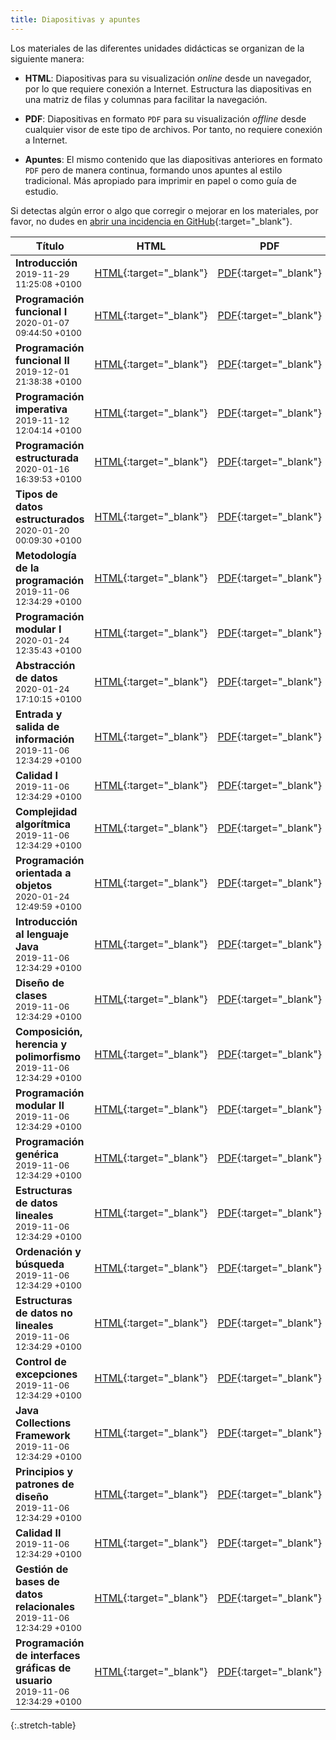 ```yaml
---
title: Diapositivas y apuntes
---
```


Los materiales de las diferentes unidades didácticas se organizan de la siguiente manera:

- **HTML**: Diapositivas para su visualización *online* desde un navegador, por lo que requiere conexión a Internet. Estructura las diapositivas en una matriz de filas y columnas para facilitar la navegación.

- **PDF**: Diapositivas en formato `PDF` para su visualización *offline* desde cualquier visor de este tipo de archivos. Por tanto, no requiere conexión a Internet.

- **Apuntes**: El mismo contenido que las diapositivas anteriores en formato `PDF` pero de manera continua, formando unos apuntes al estilo tradicional. Más apropiado para imprimir en papel o como guía de estudio.

Si detectas algún error o algo que corregir o mejorar en los materiales, por favor, no dudes en [abrir una incidencia en GitHub](https://github.com/ricpelo/pro/issues/new){:target="_blank"}.

| Título | HTML | PDF | Apuntes |
| ------ |:----:|:---:|:-------:|
| <strong>Introducción</strong><br><small class="fecha">2019-11-29 11:25:08 +0100</small> | [HTML](slides/introduccion.html){:target="_blank"} | [PDF](pdf/introduccion.pdf){:target="_blank"} | [Apuntes](apuntes/introduccion-apuntes.pdf){:target="_blank"}
| <strong>Programación funcional I</strong><br><small class="fecha">2020-01-07 09:44:50 +0100</small> | [HTML](slides/programacion-funcional-i.html){:target="_blank"} | [PDF](pdf/programacion-funcional-i.pdf){:target="_blank"} | [Apuntes](apuntes/programacion-funcional-i-apuntes.pdf){:target="_blank"}
| <strong>Programación funcional II</strong><br><small class="fecha">2019-12-01 21:38:38 +0100</small> | [HTML](slides/programacion-funcional-ii.html){:target="_blank"} | [PDF](pdf/programacion-funcional-ii.pdf){:target="_blank"} | [Apuntes](apuntes/programacion-funcional-ii-apuntes.pdf){:target="_blank"}
| <strong>Programación imperativa</strong><br><small class="fecha">2019-11-12 12:04:14 +0100</small> | [HTML](slides/programacion-imperativa.html){:target="_blank"} | [PDF](pdf/programacion-imperativa.pdf){:target="_blank"} | [Apuntes](apuntes/programacion-imperativa-apuntes.pdf){:target="_blank"}
| <strong>Programación estructurada</strong><br><small class="fecha">2020-01-16 16:39:53 +0100</small> | [HTML](slides/programacion-estructurada.html){:target="_blank"} | [PDF](pdf/programacion-estructurada.pdf){:target="_blank"} | [Apuntes](apuntes/programacion-estructurada-apuntes.pdf){:target="_blank"}
| <strong>Tipos de datos estructurados</strong><br><small class="fecha">2020-01-20 00:09:30 +0100</small> | [HTML](slides/tipos-de-datos-estructurados.html){:target="_blank"} | [PDF](pdf/tipos-de-datos-estructurados.pdf){:target="_blank"} | [Apuntes](apuntes/tipos-de-datos-estructurados-apuntes.pdf){:target="_blank"}
| <strong>Metodología de la programación</strong><br><small class="fecha">2019-11-06 12:34:29 +0100</small> | [HTML](slides/metodologia-de-la-programacion.html){:target="_blank"} | [PDF](pdf/metodologia-de-la-programacion.pdf){:target="_blank"} | [Apuntes](apuntes/metodologia-de-la-programacion-apuntes.pdf){:target="_blank"}
| <strong>Programación modular I</strong><br><small class="fecha">2020-01-24 12:35:43 +0100</small> | [HTML](slides/programacion-modular-i.html){:target="_blank"} | [PDF](pdf/programacion-modular-i.pdf){:target="_blank"} | [Apuntes](apuntes/programacion-modular-i-apuntes.pdf){:target="_blank"}
| <strong>Abstracción de datos</strong><br><small class="fecha">2020-01-24 17:10:15 +0100</small> | [HTML](slides/abstraccion-de-datos.html){:target="_blank"} | [PDF](pdf/abstraccion-de-datos.pdf){:target="_blank"} | [Apuntes](apuntes/abstraccion-de-datos-apuntes.pdf){:target="_blank"}
| <strong>Entrada y salida de información</strong><br><small class="fecha">2019-11-06 12:34:29 +0100</small> | [HTML](slides/entrada-y-salida-de-informacion.html){:target="_blank"} | [PDF](pdf/entrada-y-salida-de-informacion.pdf){:target="_blank"} | [Apuntes](apuntes/entrada-y-salida-de-informacion-apuntes.pdf){:target="_blank"}
| <strong>Calidad I</strong><br><small class="fecha">2019-11-06 12:34:29 +0100</small> | [HTML](slides/calidad-i.html){:target="_blank"} | [PDF](pdf/calidad-i.pdf){:target="_blank"} | [Apuntes](apuntes/calidad-i-apuntes.pdf){:target="_blank"}
| <strong>Complejidad algorítmica</strong><br><small class="fecha">2019-11-06 12:34:29 +0100</small> | [HTML](slides/complejidad-algoritmica.html){:target="_blank"} | [PDF](pdf/complejidad-algoritmica.pdf){:target="_blank"} | [Apuntes](apuntes/complejidad-algoritmica-apuntes.pdf){:target="_blank"}
| <strong>Programación orientada a objetos</strong><br><small class="fecha">2020-01-24 12:49:59 +0100</small> | [HTML](slides/programacion-orientada-a-objetos.html){:target="_blank"} | [PDF](pdf/programacion-orientada-a-objetos.pdf){:target="_blank"} | [Apuntes](apuntes/programacion-orientada-a-objetos-apuntes.pdf){:target="_blank"}
| <strong>Introducción al lenguaje Java</strong><br><small class="fecha">2019-11-06 12:34:29 +0100</small> | [HTML](slides/introduccion-al-lenguaje-java.html){:target="_blank"} | [PDF](pdf/introduccion-al-lenguaje-java.pdf){:target="_blank"} | [Apuntes](apuntes/introduccion-al-lenguaje-java-apuntes.pdf){:target="_blank"}
| <strong>Diseño de clases</strong><br><small class="fecha">2019-11-06 12:34:29 +0100</small> | [HTML](slides/diseno-de-clases.html){:target="_blank"} | [PDF](pdf/diseno-de-clases.pdf){:target="_blank"} | [Apuntes](apuntes/diseno-de-clases-apuntes.pdf){:target="_blank"}
| <strong>Composición, herencia y polimorfismo</strong><br><small class="fecha">2019-11-06 12:34:29 +0100</small> | [HTML](slides/composicion-herencia-y-polimorfismo.html){:target="_blank"} | [PDF](pdf/composicion-herencia-y-polimorfismo.pdf){:target="_blank"} | [Apuntes](apuntes/composicion-herencia-y-polimorfismo-apuntes.pdf){:target="_blank"}
| <strong>Programación modular II</strong><br><small class="fecha">2019-11-06 12:34:29 +0100</small> | [HTML](slides/programacion-modular-ii.html){:target="_blank"} | [PDF](pdf/programacion-modular-ii.pdf){:target="_blank"} | [Apuntes](apuntes/programacion-modular-ii-apuntes.pdf){:target="_blank"}
| <strong>Programación genérica</strong><br><small class="fecha">2019-11-06 12:34:29 +0100</small> | [HTML](slides/programacion-generica.html){:target="_blank"} | [PDF](pdf/programacion-generica.pdf){:target="_blank"} | [Apuntes](apuntes/programacion-generica-apuntes.pdf){:target="_blank"}
| <strong>Estructuras de datos lineales</strong><br><small class="fecha">2019-11-06 12:34:29 +0100</small> | [HTML](slides/estructuras-de-datos-lineales.html){:target="_blank"} | [PDF](pdf/estructuras-de-datos-lineales.pdf){:target="_blank"} | [Apuntes](apuntes/estructuras-de-datos-lineales-apuntes.pdf){:target="_blank"}
| <strong>Ordenación y búsqueda</strong><br><small class="fecha">2019-11-06 12:34:29 +0100</small> | [HTML](slides/ordenacion-y-busqueda.html){:target="_blank"} | [PDF](pdf/ordenacion-y-busqueda.pdf){:target="_blank"} | [Apuntes](apuntes/ordenacion-y-busqueda-apuntes.pdf){:target="_blank"}
| <strong>Estructuras de datos no lineales</strong><br><small class="fecha">2019-11-06 12:34:29 +0100</small> | [HTML](slides/estructuras-de-datos-no-lineales.html){:target="_blank"} | [PDF](pdf/estructuras-de-datos-no-lineales.pdf){:target="_blank"} | [Apuntes](apuntes/estructuras-de-datos-no-lineales-apuntes.pdf){:target="_blank"}
| <strong>Control de excepciones</strong><br><small class="fecha">2019-11-06 12:34:29 +0100</small> | [HTML](slides/control-de-excepciones.html){:target="_blank"} | [PDF](pdf/control-de-excepciones.pdf){:target="_blank"} | [Apuntes](apuntes/control-de-excepciones-apuntes.pdf){:target="_blank"}
| <strong>Java Collections Framework</strong><br><small class="fecha">2019-11-06 12:34:29 +0100</small> | [HTML](slides/java-collections-framework.html){:target="_blank"} | [PDF](pdf/java-collections-framework.pdf){:target="_blank"} | [Apuntes](apuntes/java-collections-framework-apuntes.pdf){:target="_blank"}
| <strong>Principios y patrones de diseño</strong><br><small class="fecha">2019-11-06 12:34:29 +0100</small> | [HTML](slides/principios-y-patrones-de-diseno.html){:target="_blank"} | [PDF](pdf/principios-y-patrones-de-diseno.pdf){:target="_blank"} | [Apuntes](apuntes/principios-y-patrones-de-diseno-apuntes.pdf){:target="_blank"}
| <strong>Calidad II</strong><br><small class="fecha">2019-11-06 12:34:29 +0100</small> | [HTML](slides/calidad-ii.html){:target="_blank"} | [PDF](pdf/calidad-ii.pdf){:target="_blank"} | [Apuntes](apuntes/calidad-ii-apuntes.pdf){:target="_blank"}
| <strong>Gestión de bases de datos relacionales</strong><br><small class="fecha">2019-11-06 12:34:29 +0100</small> | [HTML](slides/gestion-de-bases-de-datos-relacionales.html){:target="_blank"} | [PDF](pdf/gestion-de-bases-de-datos-relacionales.pdf){:target="_blank"} | [Apuntes](apuntes/gestion-de-bases-de-datos-relacionales-apuntes.pdf){:target="_blank"}
| <strong>Programación de interfaces gráficas de usuario</strong><br><small class="fecha">2019-11-06 12:34:29 +0100</small> | [HTML](slides/programacion-de-interfaces-graficas-de-usuario.html){:target="_blank"} | [PDF](pdf/programacion-de-interfaces-graficas-de-usuario.pdf){:target="_blank"} | [Apuntes](apuntes/programacion-de-interfaces-graficas-de-usuario-apuntes.pdf){:target="_blank"}
{:.stretch-table}
